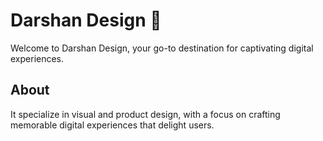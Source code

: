 # Darshan Design 🎨

Welcome to Darshan Design, your go-to destination for captivating digital experiences. 

## About

It specialize in visual and product design, with a focus on crafting memorable digital experiences that delight users.


